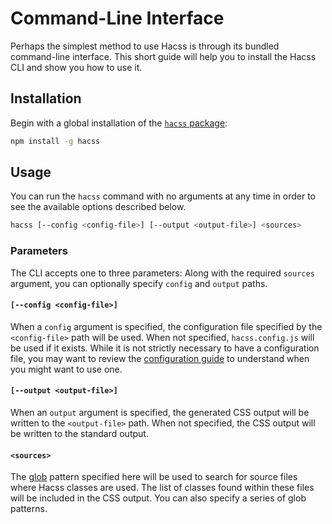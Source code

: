 # Command-Line Interface

Perhaps the simplest method to use Hacss is through its bundled command-line
interface. This short guide will help you to install the Hacss CLI and show you
how to use it.

## Installation

Begin with a global installation of the
[`hacss` package](https://npmjs.org/package/hacss):

```bash
npm install -g hacss
```

## Usage

You can run the `hacss` command with no arguments at any time in order to see
the available options described below.

```bash
hacss [--config <config-file>] [--output <output-file>] <sources>
```

### Parameters

The CLI accepts one to three parameters: Along with the required `sources`
argument, you can optionally specify `config` and `output` paths.

#### ```[--config <config-file>]```
When a `config` argument is specified, the configuration file specified by the
`<config-file>` path will be used. When not specified, `hacss.config.js` will be
used if it exists. While it is not strictly necessary to have a configuration
file, you may want to review the
[configuration guide](configuration-guide.md) to understand when you might want
to use one.

#### ```[--output <output-file>]```
When an `output` argument is specified, the generated CSS output will be written
to the `<output-file>` path. When not specified, the CSS output will be written
to the standard output.

#### ```<sources>```
The [glob](https://www.npmjs.com/package/glob) pattern specified here will be
used to search for source files where Hacss classes are used. The list of
classes found within these files will be included in the CSS output. You can
also specify a series of glob patterns.
